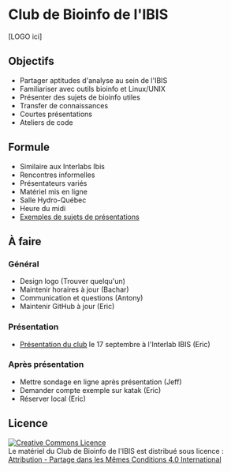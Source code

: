 # Club de Bioinfo de l'IBIS

[LOGO ici]

## Objectifs
- Partager aptitudes d'analyse au sein de l'IBIS
- Familiariser avec outils bioinfo et Linux/UNIX
- Présenter des sujets de bioinfo utiles
- Transfer de connaissances
- Courtes présentations
- Ateliers de code

## Formule
- Similaire aux Interlabs Ibis
- Rencontres informelles
- Présentateurs variés
- Matériel mis en ligne
- Salle Hydro-Québec
- Heure du midi
- [Exemples de sujets de présentations](https://github.com/enormandeau/club_bioinfo_ibis/blob/master/01_presentations/01_presentation_club_interlab_ibis/idees_pour_presentations.md)

## À faire

### Général
- Design logo (Trouver quelqu'un)
- Maintenir horaires à jour (Bachar)
- Communication et questions (Antony)
- Maintenir GitHub à jour (Eric)

### Présentation
- [Présentation du club](https://github.com/enormandeau/club_bioinfo_ibis/blob/master/01_presentations/01_presentation_club_interlab_ibis/presentation.md) le 17 septembre à l'Interlab IBIS (Eric)

### Après présentation
- Mettre sondage en ligne après présentation (Jeff)
- Demander compte exemple sur katak (Eric)
- Réserver local (Eric)

## Licence

<a rel="license" href="http://creativecommons.org/licenses/by-sa/4.0/"><img
alt="Creative Commons Licence" style="border-width:0"
src="https://i.creativecommons.org/l/by-sa/4.0/88x31.png" /></a><br/><span
xmlns:dct="http://purl.org/dc/terms/" property="dct:title">Le matériel du Club
de Bioinfo de l'IBIS</span> est distribué sous licence :<a rel="license"
href="http://creativecommons.org/licenses/by-sa/4.0/deed.fr"><br/>Attribution -
Partage dans les Mêmes Conditions 4.0 International<a>

